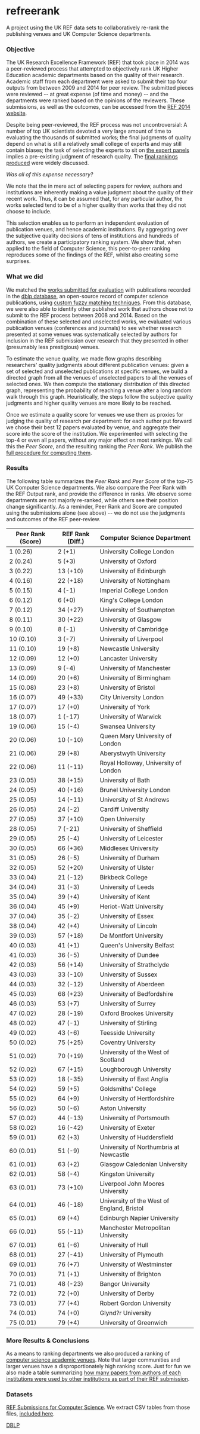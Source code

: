 # refreerank
A project using the UK REF data sets to collaboratively re-rank the publishing venues and UK Computer Science departments.

### Objective
The UK Research Excellence Framework (REF) that took place in 2014 was a peer-reviewed process that attempted to objectively rank UK Higher Education academic departments based on the quality of their research. Academic staff from each department were asked to submit their top four outputs from between 2009 and 2014 for peer review. The submitted pieces were reviewed -- at great expense (of time and money) -- and the departments were ranked based on the opinions of the reviewers. These submissions, as well as the outcomes, can be accessed from the [REF 2014 website](http://results.ref.ac.uk/DownloadSubmissions).

Despite being peer-reviewed, the REF process was not uncontroversial: A number of top UK scientists devoted a very large amount of time to evaluating the thousands of submitted works; the final judgments of quality depend on what is still a relatively small college of experts and may still contain biases; the task of selecting the experts to sit on [the expert panels](http://www.ref.ac.uk/panels/panelmembership/) implies a pre-existing judgment of research quality. The [final rankings produced](https://www.timeshighereducation.co.uk/sites/default/files/Attachments/2014/12/17/g/o/l/sub-14-01.pdf) were widely discussed.

*Was all of this expense necessary?*

We note that the in mere act of selecting papers for review, authors and institutions are inherently making a value judgment about the quality of their recent work. Thus, it can be assumed that, for any particular author, the works selected tend to be of a higher quality than works that they did not choose to include.

This selection enables us to perform an independent evaluation of publication venues, and hence academic institutions. By aggregating over the subjective quality decisions of tens of institutions and hundreds of authors, we create a participatory ranking system. We show that, when applied to the field of Computer Science, this peer-to-peer ranking reproduces some of the findings of the REF, whilst also creating some surprises.

### What we did
We matched the [works submitted for evaluation](http://results.ref.ac.uk/DownloadSubmissions/ByUoa/11) with publications recorded in the [dblp database](http://dblp.uni-trier.de/), an open-source record of computer science publications, using [custom fuzzy matching techniques](https://github.com/gdanezis/refreerank/blob/master/matchauthors.py). From this database, we were also able to identify other published work that authors chose not to submit to the REF process between 2008 and 2014. Based on the combination of these selected and unselected works, we evaluated various publication venues (conferences and journals) to see whether research presented at some venues was systematically selected by authors for inclusion in the REF submission over research that they presented in other (presumably less prestigious) venues.

To estimate the venue quality, we made flow graphs describing researchers' quality judgments about different publication venues: given a set of selected and unselected publications at specific venues, we build a directed graph from all the venues of unselected papers to all the venues of selected ones. We then compute the stationary distribution of this directed graph, representing the probability of reaching a venue after a long random walk through this graph. Heuristically, the steps follow the subjective quality judgments and higher quality venues are more likely to be reached.

Once we estimate a quality score for venues we use them as proxies for judging the quality of research per department: for each author put forward we chose their best 12 papers evaluated by venue, and aggregate their score into the score of the institution. We experimented with selecting the top-4 or even all papers, without any major effect on most rankings. We call this the _Peer Score_, and the resulting ranking the _Peer Rank_. We publish the [full procedure for computing them](https://github.com/gdanezis/refreerank/blob/master/extractUKdblp.py).

### Results

The following table summarizes the _Peer Rank_ and _Peer Score_ of the top-75 UK Computer Science departments. We also compare the Peer Rank with the REF Output rank, and provide the difference in ranks. We observe some departments are not majorly re-ranked, while others see their position change significantly. As a reminder, Peer Rank and Score are computed using the submissions alone (see above) -- we do not use the judgments and outcomes of the REF peer-review.

Peer Rank (Score)   | REF Rank (Diff.)   | Computer Science Department
-------- | ---------- | ----------------------------------------------
1 (0.26) | 2 (+1) | University College London
2 (0.24) | 5 (+3) | University of Oxford
3 (0.22) | 13 (+10) | University of Edinburgh
4 (0.16) | 22 (+18) | University of Nottingham
5 (0.15) | 4 (-1) | Imperial College London
6 (0.12) | 6 (+0) | King's College London
7 (0.12) | 34 (+27) | University of Southampton
8 (0.11) | 30 (+22) | University of Glasgow
9 (0.10) | 8 (-1) | University of Cambridge
10 (0.10) | 3 (-7) | University of Liverpool
11 (0.10) | 19 (+8) | Newcastle University
12 (0.09) | 12 (+0) | Lancaster University
13 (0.09) | 9 (-4) | University of Manchester
14 (0.09) | 20 (+6) | University of Birmingham
15 (0.08) | 23 (+8) | University of Bristol
16 (0.07) | 49 (+33) | City University London
17 (0.07) | 17 (+0) | University of York
18 (0.07) | 1 (-17) | University of Warwick
19 (0.06) | 15 (-4) | Swansea University
20 (0.06) | 10 (-10) | Queen Mary University of London
21 (0.06) | 29 (+8) | Aberystwyth University
22 (0.06) | 11 (-11) | Royal Holloway, University of London
23 (0.05) | 38 (+15) | University of Bath
24 (0.05) | 40 (+16) | Brunel University London
25 (0.05) | 14 (-11) | University of St Andrews
26 (0.05) | 24 (-2) | Cardiff University
27 (0.05) | 37 (+10) | Open University
28 (0.05) | 7 (-21) | University of Sheffield
29 (0.05) | 25 (-4) | University of Leicester
30 (0.05) | 66 (+36) | Middlesex University
31 (0.05) | 26 (-5) | University of Durham
32 (0.05) | 52 (+20) | University of Ulster
33 (0.04) | 21 (-12) | Birkbeck College
34 (0.04) | 31 (-3) | University of Leeds
35 (0.04) | 39 (+4) | University of Kent
36 (0.04) | 45 (+9) | Heriot-Watt University
37 (0.04) | 35 (-2) | University of Essex
38 (0.04) | 42 (+4) | University of Lincoln
39 (0.03) | 57 (+18) | De Montfort University
40 (0.03) | 41 (+1) | Queen's University Belfast
41 (0.03) | 36 (-5) | University of Dundee
42 (0.03) | 56 (+14) | University of Strathclyde
43 (0.03) | 33 (-10) | University of Sussex
44 (0.03) | 32 (-12) | University of Aberdeen
45 (0.03) | 68 (+23) | University of Bedfordshire
46 (0.03) | 53 (+7) | University of Surrey
47 (0.02) | 28 (-19) | Oxford Brookes University
48 (0.02) | 47 (-1) | University of Stirling
49 (0.02) | 43 (-6) | Teesside University
50 (0.02) | 75 (+25) | Coventry University
51 (0.02) | 70 (+19) | University of the West of Scotland
52 (0.02) | 67 (+15) | Loughborough University
53 (0.02) | 18 (-35) | University of East Anglia
54 (0.02) | 59 (+5) | Goldsmiths' College
55 (0.02) | 64 (+9) | University of Hertfordshire
56 (0.02) | 50 (-6) | Aston University
57 (0.02) | 44 (-13) | University of Portsmouth
58 (0.02) | 16 (-42) | University of Exeter
59 (0.01) | 62 (+3) | University of Huddersfield
60 (0.01) | 51 (-9) | University of Northumbria at Newcastle
61 (0.01) | 63 (+2) | Glasgow Caledonian University
62 (0.01) | 58 (-4) | Kingston University
63 (0.01) | 73 (+10) | Liverpool John Moores University
64 (0.01) | 46 (-18) | University of the West of England, Bristol
65 (0.01) | 69 (+4) | Edinburgh Napier University
66 (0.01) | 55 (-11) | Manchester Metropolitan University
67 (0.01) | 61 (-6) | University of Hull
68 (0.01) | 27 (-41) | University of Plymouth
69 (0.01) | 76 (+7) | University of Westminster
70 (0.01) | 71 (+1) | University of Brighton
71 (0.01) | 48 (-23) | Bangor University
72 (0.01) | 72 (+0) | University of Derby
73 (0.01) | 77 (+4) | Robert Gordon University
74 (0.01) | 74 (+0) | Glynd?r University
75 (0.01) | 79 (+4) | University of Greenwich

### More Results & Conclusions

As a means to ranking departments we also produced a ranking of [computer science academic venues](https://github.com/gdanezis/refreerank/blob/master/results/rank_venue_stationary.txt). Note that larger communities and larger venues have a disproportionately high ranking score. Just for fun we also made a table summarizing [how many papers from authors of each institutions were used by other institutions as part of their REF submission](https://github.com/gdanezis/refreerank/blob/master/results/rank_institution_by_others.txt).


### Datasets
[REF Submissions for Computer Science](http://results.ref.ac.uk/DownloadSubmissions/ByUoa/11). We extract CSV tables from those files, [included here](https://github.com/gdanezis/refreerank/tree/master/data).

[DBLP](http://dblp.uni-trier.de/faq/How+can+I+download+the+whole+dblp+dataset)
